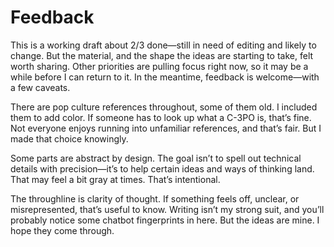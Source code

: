 # Feedback

This is a working draft about 2/3 done—still in need of editing and likely to change. But the material, and the shape the ideas are starting to take, felt worth sharing. Other priorities are pulling focus right now, so it may be a while before I can return to it. In the meantime, feedback is welcome—with a few caveats.

There are pop culture references throughout, some of them old. I included them to add color. If someone has to look up what a C-3PO is, that’s fine. Not everyone enjoys running into unfamiliar references, and that’s fair. But I made that choice knowingly.

Some parts are abstract by design. The goal isn’t to spell out technical details with precision—it’s to help certain ideas and ways of thinking land. That may feel a bit gray at times. That’s intentional.

The throughline is clarity of thought. If something feels off, unclear, or misrepresented, that’s useful to know. Writing isn’t my strong suit, and you’ll probably notice some chatbot fingerprints in here. But the ideas are mine. I hope they come through.
